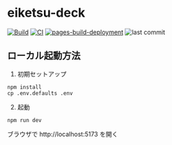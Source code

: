 # eiketsu-deck

[![Build](https://github.com/boushi-bird/eiketsu-deck/actions/workflows/build.yml/badge.svg)](https://github.com/boushi-bird/eiketsu-deck/actions/workflows/build.yml)
[![CI](https://github.com/boushi-bird/eiketsu-deck/actions/workflows/ci.yml/badge.svg)](https://github.com/boushi-bird/eiketsu-deck/actions/workflows/ci.yml)
[![pages-build-deployment](https://github.com/boushi-bird/eiketsu-deck/actions/workflows/pages/pages-build-deployment/badge.svg)](https://github.com/boushi-bird/eiketsu-deck/actions/workflows/pages/pages-build-deployment)
![last commit](https://img.shields.io/github/last-commit/boushi-bird/eiketsu-deck/main.svg)

## ローカル起動方法

1. 初期セットアップ

```shell
npm install
cp .env.defaults .env
```

2. 起動

```shell
npm run dev
```

ブラウザで http://localhost:5173 を開く

